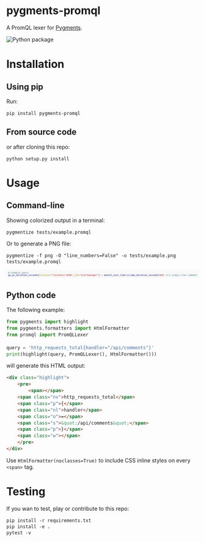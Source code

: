 # pygments-promql

A PromQL lexer for [Pygments](https://pygments.org/).

![Python package](https://github.com/pabluk/pygments-promql/workflows/Python%20package/badge.svg)

# Installation

## Using pip

Run:

```console
pip install pygments-promql
```

## From source code

or after cloning this repo:

```console
python setup.py install
```

# Usage

## Command-line

Showing colorized output in a terminal:

```console
pygmentize tests/example.promql
```

Or to generate a PNG file:

```console
pygmentize -f png -O "line_numbers=False" -o tests/example.png tests/example.promql
```
![promql](tests/example.png)

## Python code

The following example:

```python
from pygments import highlight
from pygments.formatters import HtmlFormatter
from promql import PromQLLexer

query = 'http_requests_total{handler="/api/comments"}'
print(highlight(query, PromQLLexer(), HtmlFormatter()))
```

will generate this HTML output:

```html
<div class="highlight">
    <pre>
        <span></span>
	<span class="nv">http_requests_total</span>
	<span class="p">{</span>
	<span class="nl">handler</span>
	<span class="o">=</span>
	<span class="s">&quot;/api/comments&quot;</span>
	<span class="p">}</span>
	<span class="w"></span>
    </pre>
</div>
```

Use `HtmlFormatter(noclasses=True)` to include CSS inline styles on every `<span>` tag.


# Testing

If you wan to test, play or contribute to this repo:

```console
pip install -r requirements.txt
pip install -e .
pytest -v
```
